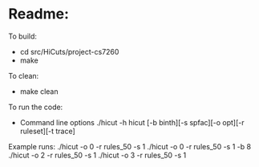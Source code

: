 Readme:
======

To build:
   - cd src/HiCuts/project-cs7260
   - make

To clean:
   - make clean

To run the code:
   - Command line options
     ./hicut -h
     hicut [-b binth][-s spfac][-o opt][-r ruleset][-t trace]

   Example runs:
           ./hicut -o 0 -r rules_50 -s 1
           ./hicut -o 0 -r rules_50 -s 1 -b 8
           ./hicut -o 2 -r rules_50 -s 1
           ./hicut -o 3 -r rules_50 -s 1
